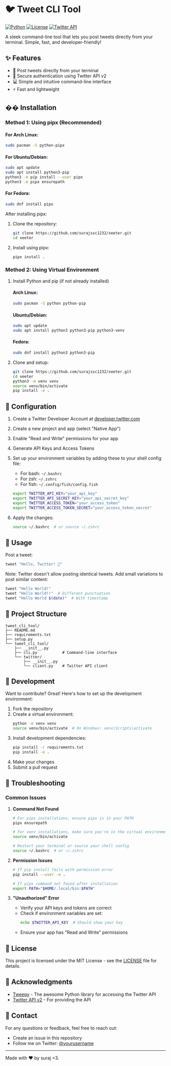 # 🐦 Tweet CLI Tool

[![Python](https://img.shields.io/badge/python-v3.6+-blue.svg)](https://www.python.org/)
[![License](https://img.shields.io/badge/license-MIT-green.svg)](LICENSE)
[![Twitter API](https://img.shields.io/badge/Twitter%20API-v2-blue.svg)](https://developer.twitter.com/en/docs/twitter-api)

A sleek command-line tool that lets you post tweets directly from your terminal. Simple, fast, and developer-friendly!

## ✨ Features

- 🚀 Post tweets directly from your terminal
- 🔐 Secure authentication using Twitter API v2
- 💻 Simple and intuitive command-line interface
- ⚡ Fast and lightweight

## ��️ Installation

### Method 1: Using pipx (Recommended)

#### For Arch Linux:
```bash
sudo pacman -S python-pipx
```

#### For Ubuntu/Debian:
```bash
sudo apt update
sudo apt install python3-pip
python3 -m pip install --user pipx
python3 -m pipx ensurepath
```

#### For Fedora:
```bash
sudo dnf install pipx
```

After installing pipx:
1. Clone the repository:
   ```bash
   git clone https://github.com/surajssc1232/xeeter.git
   cd xeeter
   ```

2. Install using pipx:
   ```bash
   pipx install .
   ```

### Method 2: Using Virtual Environment

1. Install Python and pip (if not already installed)

   #### Arch Linux:
   ```bash
   sudo pacman -S python python-pip
   ```

   #### Ubuntu/Debian:
   ```bash
   sudo apt update
   sudo apt install python3 python3-pip python3-venv
   ```

   #### Fedora:
   ```bash
   sudo dnf install python3 python3-pip
   ```

2. Clone and setup:
   ```bash
   git clone https://github.com/surajssc1232/xeeter.git
   cd xeeter
   python3 -m venv venv
   source venv/bin/activate
   pip install -e .
   ```

## 🔑 Configuration

1. Create a Twitter Developer Account at [developer.twitter.com](https://developer.twitter.com)
2. Create a new project and app (select "Native App")
3. Enable "Read and Write" permissions for your app
4. Generate API Keys and Access Tokens
5. Set up your environment variables by adding these to your shell config file:
   - For bash: `~/.bashrc`
   - For zsh: `~/.zshrc`
   - For fish: `~/.config/fish/config.fish`

   ```bash
   export TWITTER_API_KEY="your_api_key"
   export TWITTER_API_SECRET_KEY="your_api_secret_key"
   export TWITTER_ACCESS_TOKEN="your_access_token"
   export TWITTER_ACCESS_TOKEN_SECRET="your_access_token_secret"
   ```

6. Apply the changes:
   ```bash
   source ~/.bashrc  # or source ~/.zshrc
   ```

## 🚀 Usage

Post a tweet:
```bash
tweet "Hello, Twitter! 🚀"
```

Note: Twitter doesn't allow posting identical tweets. Add small variations to post similar content:
```bash
tweet "Hello World!"
tweet "Hello World!!"  # Different punctuation
tweet "Hello World $(date)"  # With timestamp
```

## 📁 Project Structure

```
tweet_cli_tool/
├── README.md
├── requirements.txt
├── setup.py
└── tweet_cli_tool/
    ├── __init__.py
    ├── cli.py           # Command-line interface
    └── twitter/
        ├── __init__.py
        └── client.py    # Twitter API client
```

## 🔧 Development

Want to contribute? Great! Here's how to set up the development environment:

1. Fork the repository
2. Create a virtual environment:
   ```bash
   python -m venv venv
   source venv/bin/activate  # On Windows: venv\Scripts\activate
   ```
3. Install development dependencies:
   ```bash
   pip install -r requirements.txt
   pip install -e .
   ```
4. Make your changes
5. Submit a pull request

## 🐛 Troubleshooting

### Common Issues

1. **Command Not Found**
   ```bash
   # For pipx installations, ensure pipx is in your PATH
   pipx ensurepath
   
   # For venv installations, make sure you're in the virtual environment
   source venv/bin/activate
   
   # Restart your terminal or source your shell config
   source ~/.bashrc  # or ~/.zshrc
   ```

2. **Permission Issues**
   ```bash
   # If pip install fails with permission error
   pip install --user -e .
   
   # If pipx command not found after installation
   export PATH="$HOME/.local/bin:$PATH"
   ```

3. **"Unauthorized" Error**
   - Verify your API keys and tokens are correct
   - Check if environment variables are set:
     ```bash
     echo $TWITTER_API_KEY  # Should show your key
     ```
   - Ensure your app has "Read and Write" permissions

## 📝 License

This project is licensed under the MIT License - see the [LICENSE](LICENSE) file for details.

## 🙏 Acknowledgments

- [Tweepy](https://www.tweepy.org/) - The awesome Python library for accessing the Twitter API
- [Twitter API v2](https://developer.twitter.com/en/docs/twitter-api) - For providing the API

## 📧 Contact

For any questions or feedback, feel free to reach out:
- Create an issue in this repository
- Follow me on Twitter: [@yourusername](https://twitter.com/surajkhahai)

---
Made with ❤️ by suraj <3.